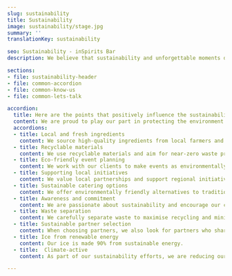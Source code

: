 ```yaml
---
slug: sustainability
title: Sustainability
image: sustainability/stage.jpg
summary: ''
translationKey: sustainability

seo: Sustainability - inSpirits Bar
description: We believe that sustainability and unforgettable moments do not stand in each other’s way!…

sections:
- file: sustainability-header
- file: common-accordion
- file: common-know-us
- file: common-lets-talk

accordion:
  title: Here are the points that positively influence the sustainability of our events
  content: We are proud to play our part in protecting the environment while creating unforgettable moments. 🌿🍹
  accordions:
  - title: Local and fresh ingredients
    content: We source high-quality ingredients from local farmers and suppliers, which reduces transport distances and supports the local economy.
  - title: Recyclable materials
    content: We use recyclable materials and aim for near-zero waste production.
  - title: Eco-friendly event planning
    content: We work with our clients to make events as environmentally friendly as possible by ensuring that all materials used can be reused or recycled.
  - title: Supporting local initiatives
    content: We value local partnerships and support regional initiatives, which strengthens the community and protects the environment1.
  - title: Sustainable catering options
    content: We offer environmentally friendly alternatives to traditional catering, which reduces the amount of waste and minimises environmental impact.
  - title: Awareness and commitment
    content: We are passionate about sustainability and encourage our customers to make environmentally conscious choices1.
  - title: Waste separation
    content: We carefully separate waste to maximise recycling and minimise environmental impact.
  - title: Sustainable partner selection
    content: When choosing partners, we also look for partners who share our views on sustainability.
  - title: Ice from renewable energy
    content: Our ice is made 90% from sustainable energy.
  - title: 	Climate-active
    content: As part of our sustainability efforts, we are reducing our carbon footprint and compensating for unavoidable emissions by supporting reforestation initiatives.

---
```


